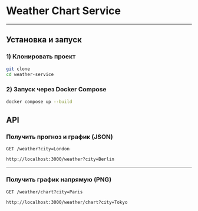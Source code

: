 # Weather Chart Service
---

## Установка и запуск

### 1) Клонировать проект
```bash
git clone 
cd weather-service
```

### 2) Запуск через Docker Compose
```bash
docker compose up --build
```

## API

### Получить прогноз и график (JSON)
```
GET /weather?city=London
```
```
http://localhost:3000/weather?city=Berlin
```

---

### Получить график напрямую (PNG)
```
GET /weather/chart?city=Paris
```
```
http://localhost:3000/weather/chart?city=Tokyo
```